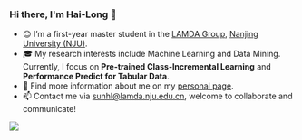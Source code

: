 ### Hi there, I'm Hai-Long 👋

- 😊 I’m a first-year master student in the [LAMDA Group](http://www.lamda.nju.edu.cn/CH.MainPage.ashx), [Nanjing University (NJU)](http://www.nju.edu.cn/). 
- 🎓 My research interests include Machine Learning and Data Mining. Currently, I focus on **Pre-trained Class-Incremental Learning** and **Performance Predict for Tabular Data**.
- 🔭 Find more information about me on my [personal page](https://www.lamda.nju.edu.cn/sunhl/).
- 📫 Contact me via sunhl@lamda.nju.edu.cn, welcome to collaborate and communicate!

<a href="">
  <img align="left" src="https://github-readme-stats.vercel.app/api?username=sun-hailong&theme=transparent&count_private=true&show_icons=true" />
</a> 
